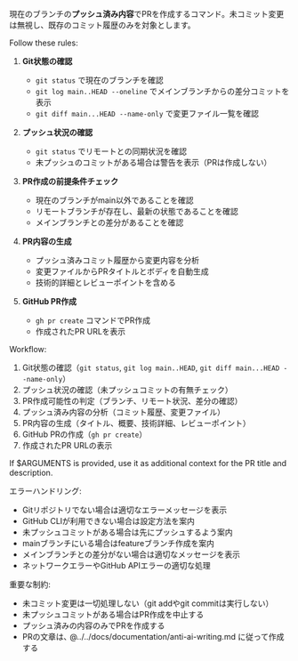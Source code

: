 現在のブランチの**プッシュ済み内容**でPRを作成するコマンド。未コミット変更は無視し、既存のコミット履歴のみを対象とします。

Follow these rules:

1. **Git状態の確認**

   - `git status` で現在のブランチを確認
   - `git log main..HEAD --oneline` でメインブランチからの差分コミットを表示
   - `git diff main...HEAD --name-only` で変更ファイル一覧を確認

2. **プッシュ状況の確認**

   - `git status` でリモートとの同期状況を確認
   - 未プッシュのコミットがある場合は警告を表示（PRは作成しない）

3. **PR作成の前提条件チェック**

   - 現在のブランチがmain以外であることを確認
   - リモートブランチが存在し、最新の状態であることを確認
   - メインブランチとの差分があることを確認

4. **PR内容の生成**

   - プッシュ済みコミット履歴から変更内容を分析
   - 変更ファイルからPRタイトルとボディを自動生成
   - 技術的詳細とレビューポイントを含める

5. **GitHub PR作成**
   - `gh pr create` コマンドでPR作成
   - 作成されたPR URLを表示

Workflow:

1. Git状態の確認（`git status`, `git log main..HEAD`, `git diff main...HEAD --name-only`）
2. プッシュ状況の確認（未プッシュコミットの有無チェック）
3. PR作成可能性の判定（ブランチ、リモート状況、差分の確認）
4. プッシュ済み内容の分析（コミット履歴、変更ファイル）
5. PR内容の生成（タイトル、概要、技術詳細、レビューポイント）
6. GitHub PRの作成（`gh pr create`）
7. 作成されたPR URLの表示

If $ARGUMENTS is provided, use it as additional context for the PR title and description.

エラーハンドリング:

- Gitリポジトリでない場合は適切なエラーメッセージを表示
- GitHub CLIが利用できない場合は設定方法を案内
- 未プッシュコミットがある場合は先にプッシュするよう案内
- mainブランチにいる場合はfeatureブランチ作成を案内
- メインブランチとの差分がない場合は適切なメッセージを表示
- ネットワークエラーやGitHub APIエラーの適切な処理

重要な制約:

- 未コミット変更は一切処理しない（git addやgit commitは実行しない）
- 未プッシュコミットがある場合はPR作成を中止する
- プッシュ済みの内容のみでPRを作成する
- PRの文章は､ @../../docs/documentation/anti-ai-writing.md に従って作成する

